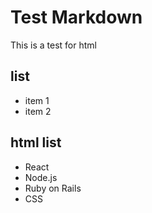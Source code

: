 # Test Markdown

<p>This is a test for html</p>

## list
 - item 1
 - item 2

 ## html list
 <ul>
  <li>React</li>
  <li>Node.js</li>
  <li>Ruby on Rails</li>
  <li>CSS</li>
</ul>
